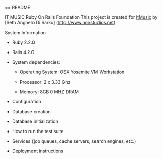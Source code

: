 == README

IT MUSIC Ruby On Rails Foundation
This project is created for [ItMusic](http://www.itmusci.us)
by [Seth Anghelo Di Sarko] (http://www.noirstudios.net)

System Information

* Ruby 2.2.0

* Rails 4.2.0

* System dependencies:
	
	* Operating System: OSX Yosemite VM Workstation
	
	* Processor: 2 x 3.33 Ghz
	
	* Memory: 8GB 0 MHZ DRAM

* Configuration

* Database creation

* Database initialization

* How to run the test suite

* Services (job queues, cache servers, search engines, etc.)

* Deployment instructions


